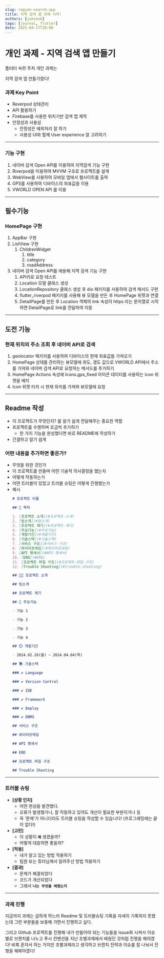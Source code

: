 ```yaml
---
slug: region-search-app
title: 지역 검색 앱 과제 시작!
authors: [junseok]
tags: [journal, flutter]
date: 2025-04-17T20:00
---
```


# 개인 과제 - 지역 검색 앱 만들기

플러터 숙련 주차 개인 과제는

지역 검색 앱 만들기였다!

### 과제 Key Point

- Reverpod 상태관리
- API 활용하기
- Firebase를 사용한 위치기반 검색 앱 제작
- 안정성과 사용성
  - 안정성은 예외처리 잘 하기
  - 사용성 UI와 함께 User experience 잘 고려하기

---

### 기능 구현

1. 네이버 검색 Open API를 이용하여 지역검색 기능 구현
2. Riverpod을 이용하여 MVVM 구조로 프로젝트를 설계
3. WebView를 사용하여 모바일 앱에서 웹사이트를 출력
4. GPS를 사용하여 디바이스의 좌표값을 이용
5. VWORLD OPEN API 를 이용

---

## 필수기능

### HomePage 구현

1. AppBar 구현
2. ListView 구현
   1. ChildrenWidget
      1. title
      2. category
      3. roadAddress
3. 네이버 검색 Open API를 애용해 지역 검색 기능 구현
   1. API키로 요청 테스트
   2. Location 모델 클래스 생성
   3. LocationRepository 클래스 생성 후 dio 패키지를 사용하여 검색 메서드 구현
   4. flutter_riverpod 패키지를 사용해 뷰 모델을 만든 후 HomePage 위젯과 연결
   5. DetailPage를 만든 후 Location 객체의 link 속성이 https 라는 문자열로 시작하면 DetailPage로 link를 전달하여 이동

---

## 도전 기능

### 현재 위치의 주소 조회 후 네이버 API로 검색

1. geolocator 패키지를 사용하여 디바이스의 현재 좌표값을 가져오기
2. HomePage 상태를 관리하는 뷰모델에 위도, 경도 값으로 VWORLD API에서 주소를 가져와 네이버 검색 API로 요청하는 메서드를 추가하기
3. HomePage Actions 속성에 Icons.gps_fixed 아이콘 데이터를 사용하는 Icon 위젯을 배치
4. Icon 위젯 터치 시 현재 위치를 가져와 뷰모델에 요청

---

## Readme 작성

- 이 프로젝트가 무엇인지? 를 알기 쉽게 전달해주는 중요한 역할
- 프로젝트를 수행하며 조금씩 추가하기
  - 한 가지 기능을 완성했다면 바로 README에 작성하기
- 간결하고 알기 쉽게

### 어떤 내용을 추가하면 좋은가?

- 무엇을 위한 것인가
- 이 프로젝트를 만들며 어떤 기술적 의사결정을 했는지
- 어떻게 작동하는가
- 어떤 트러블이 있었고 트러블 슈팅은 어떻게 진행했는가
- 예시
  ```markdown
  # 프로젝트 이름

  ## 📖 목차

  1. [프로젝트 소개](#프로젝트-소개)
  2. [팀소개](#팀소개)
  3. [프로젝트 계기](#프로젝트-계기)
  4. [주요기능](#주요기능)
  5. [개발기간](#개발기간)
  6. [기술스택](#기술스택)
  7. [서비스 구조](#서비스-구조)
  8. [와이어프레임](#와이어프레임)
  9. [API 명세서](#API-명세서)
  10. [ERD](#ERD)
  11. [프로젝트 파일 구조](#프로젝트-파일-구조)
  12. [Trouble Shooting](#trouble-shooting)

  ## 👨‍🏫 프로젝트 소개

  ## 팀소개

  ## 프로젝트 계기

  ## 💜 주요기능

  - 기능 1

  - 기능 2

  - 기능 3

  - 기능 4

  ## ⏲️ 개발기간

  - 2024.02.26(월) ~ 2024.04.04(목)

  ## 📚️ 기술스택

  ### ✔️ Language

  ### ✔️ Version Control

  ### ✔️ IDE

  ### ✔️ Framework

  ### ✔️ Deploy

  ### ✔️ DBMS

  ## 서비스 구조

  ## 와이어프레임

  ## API 명세서

  ## ERD

  ## 프로젝트 파일 구조

  ## Trouble Shooting
  ```

---

### 트러블 슈팅

- **[상황 인지]**
  - 어떤 현상을 발견했다.
  - 오류가 발생했거나, 잘 작동하고 있어도 개선이 필요한 부분이거나 등
  - 꼭 ‘문제’가 아니더라도 트러블 슈팅을 작성할 수 있습니다!
    (프로그래밍에는 끝이 없다!)
- **[고민]**
  - 이 상황이 **`왜`** 생겼을까?
  - 어떻게 대응하면 좋을까?
- **[적용]**
  - 내가 알고 있는 방법 적용하기
  - 팀원 또는 튜터님께서 알려주신 방법 적용하기
- **[결과]**
  - 문제가 해결되었다
  - 코드가 개선되었다
  - 그래서 **`나는 무엇을 배웠는지`**

---

### 과제 진행

지금까지 과제는 급하게 하느라 Readme 및 트러블슈팅 기록을 자세히 기록하지 못했는데 그런 부분들을 보충해 가면서 진행하고 싶다.

그리고 Github 프로젝트를 진행해 내가 만들어야 되는 기능들을 Issue화 시켜서 이슈별로 브랜치를 나누고 푸시 컨벤션을 지난 조별과제에서 배웠던 것처럼 진행을 해야겠다! 비록 혼자서 하는 거지만 조별과제라고 생각하고 브랜치 전략과 이슈를 잘 나눠서 진행을 해봐야겠다!
